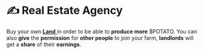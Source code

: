 # ✍ Real Estate Agency

Buy your own [**Land** ](../land.md)in order to be able to **produce more** $POTATO. You can also **give** the **permission** for **other people** to join your farm, **landlords** will get a **share** of their **earnings**.
